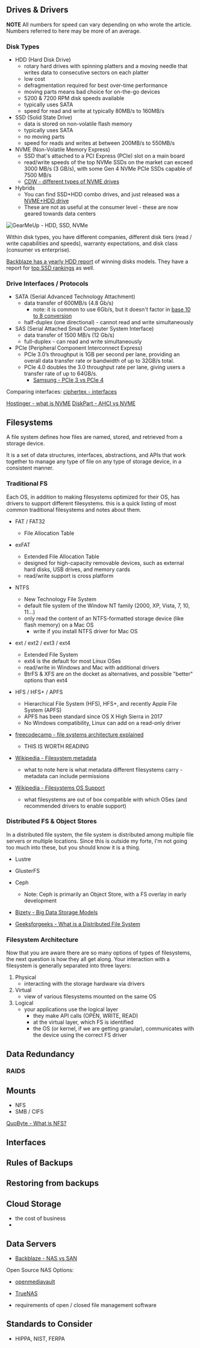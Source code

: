 ## Drives & Drivers

**NOTE** All numbers for speed can vary depending on who wrote the article.  Numbers referred to here may be more of an average.  

### Disk Types

- HDD (Hard Disk Drive)
    - rotary hard drives with spinning platters and a moving needle that writes data to consecutive sectors on each platter
    - low cost
    - defragmentation required for best over-time performance
    - moving parts means bad choice for on-the-go devices
    - 5200 & 7200 RPM disk speeds available
    - typically uses SATA
    - speed for read and write at typically 80MB/s to 160MB/s
- SSD (Solid State Drive)
    - data is stored on non-volatile flash memory
    - typically uses SATA
    - no moving parts
    - speed for reads and writes at between 200MB/s to 550MB/s
- NVME (Non-Volatile Memory Express)
    - SSD that's attached to a PCI Express (PCIe) slot on a main board
    - read/write speeds of the top NVMe SSDs on the market can exceed 3000 MB/s (3 GB/s), with some Gen 4 NVMe PCIe SSDs capable of 7500 MB/s
    - [CDW - different types of NVME drives](https://www.cdw.com/content/cdw/en/articles/hardware/ssd-types-m2-sata-nvme-u2.html)
- Hybrids
    - You can find SSD+HDD combo drives, and just released was a [NVME+HDD drive](https://www.tomshardware.com/news/seagate-demonstrates-hdd-with-pcie-nvme-interface)
    - These are not as useful at the consumer level - these are now geared towards data centers

![GearMeUp - HDD, SSD, NVMe](https://d3d14bvuzxlv37.cloudfront.net/media/wysiwyg/hdd-ssd-m.2-nvme.jpg)

Within disk types, you have different companies, different disk tiers (read / write capabilities and speeds), warranty expectations, and disk class (consumer vs enterprise).

[Backblaze has a yearly HDD report](https://www.backblaze.com/blog/backblaze-drive-stats-for-2022/) of winning disks models.  They have a report for [top SSD rankings](https://www.backblaze.com/blog/ssd-drive-stats-mid-2022-review/) as well.

### Drive Interfaces / Protocols

- SATA (Serial Advanced Technology Attachment)
    - data transfer of 600MB/s (4.8 Gb/s)
        - note: it is common to use 6Gb/s, but it doesn't factor in [base 10 to 8 conversion](https://www.quora.com/Why-does-the-SATA-III-connection-max-out-at-600-MB-s-read-and-write-speeds)
    - half-duplex (one directional) - cannot read and write simultaneously
- SAS (Serial Attached Small Computer System Interface)
    - data transfer of 1500 MB/s (12 Gb/s)
    - full-duplex - can read and write simultaneously
- PCIe (Peripheral Component Interconnect Express)
    - PCIe 3.0’s throughput is 1GB per second per lane, providing an overall data transfer rate or bandwidth of up to 32GB/s total. 
    - PCIe 4.0 doubles the 3.0 throughput rate per lane, giving users a transfer rate of up to 64GB/s.
        - [Samsung - PCIe 3 vs PCIe 4](https://insights.samsung.com/2022/10/17/pcie-4-0-vs-pcie-3-0-whats-the-difference-2)

Comparing interfaces: [ciphertex - interfaces](https://ciphertex.com/ssd-interfaces-sas-sata-nvme/)

[Hostinger - what is NVME](https://www.hostinger.com/tutorials/what-is-nvme)
[DiskPart - AHCI vs NVME](https://www.diskpart.com/clone/achi-vs-nvme-ssd-0310.html)

## Filesystems

A  file system  defines how files are  named,  stored, and  retrieved  from a storage device.

It is a set of data structures, interfaces, abstractions, and APIs that work together to manage any type of file on any type of storage device, in a consistent manner.

### Traditional FS

Each OS, in addition to making filesystems optimized for their OS, has drivers to support different filesystems.  this is a quick listing of most common traditional filesystems and notes about them.

- FAT / FAT32
    - File Allocation Table
- exFAT
    - Extended File Allocation Table
    - designed for high-capacity removable devices, such as external hard disks, USB drives, and memory cards
    - read/write support is cross platform
- NTFS
    - New Technology File System
    - default file system of the Window NT family (2000, XP, Vista, 7, 10, 11...)
    - only read  the content of an NTFS-formatted storage device (like flash memory) on a Mac OS
        - write if you install NTFS driver for Mac OS
- ext / ext2 / ext3 / ext4
    - Extended File System
    - ext4 is the default for most Linux OSes
    - read/write in Windows and Mac with additional drivers
    - BtrFS & XFS are on the docket as alternatives, and possible "better" options than ext4
- HFS / HFS+ / APFS
    - Hierarchical File System (HFS),  HFS+, and recently  Apple File System (APFS)
    - APFS has been standard since OS X High Sierra in 2017
    - No Windows compatibility, Linux can add on a read-only driver

- [freecodecamp - file systems architecture explained](https://www.freecodecamp.org/news/file-systems-architecture-explained/)
    - THIS IS WORTH READING
- [Wikipedia - Filesystem metadata](https://en.wikipedia.org/wiki/Comparison_of_file_systems#Metadata)
    - what to note here is what metadata different filesystems carry - metadata can include permissions
- [Wikipedia - Filesystems OS Support](https://en.wikipedia.org/wiki/Comparison_of_file_systems#OS_support)
    - what filesystems are out of box compatible with which OSes (and recommended drivers to enable support)

### Distributed FS & Object Stores

In a distributed file system, the file system is distributed among multiple file servers or multiple locations.  Since this is outside my forte, I'm not going too much into these, but you should know it is a thing.

- Lustre
- GlusterFS
- Ceph
    - Note: Ceph is primarily an Object Store, with a FS overlay in early development

- [Bizety - Big Data Storage Models](https://www.bizety.com/2019/04/09/big-data-storage-models-overview-lustre-glusterfs-and-ceph/)
- [Geeksforgeeks - What is a Distributed File System](https://www.geeksforgeeks.org/what-is-dfsdistributed-file-system/)

### Filesystem Architecture

Now that you are aware there are so many options of types of filesystems, the next question is how they all get along.  Your interaction with a filesystem is generally separated into three layers:

1. Physical
    - interacting with the storage hardware via drivers
2. Virtual
    - view of various filesystems mounted on the same OS
3. Logical
    - your applications use the logical layer 
        - they make API calls (OPEN, WRITE, READ)
        - at the virtual layer, which FS is identified
        - the OS (or kernel, if we are getting granular), communicates with the device using the correct FS driver

## Data Redundancy

### RAIDS

## Mounts

- NFS
- SMB / CIFS

[QuoByte - What is NFS?](https://www.quobyte.com/storage-explained/what-is-network-filesystem/)

## Interfaces

## Rules of Backups

## Restoring from backups

## Cloud Storage

- the cost of business
- 

## Data Servers

- [Backblaze - NAS vs SAN](https://www.backblaze.com/blog/whats-the-diff-nas-vs-san/)

Open Source NAS Options:
- [openmediavault](https://www.openmediavault.org/)
- [TrueNAS](https://www.truenas.com/)

- requirements of open / closed file management software

## Standards to Consider

- HIPPA, NIST, FERPA
